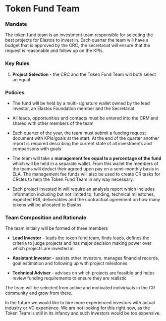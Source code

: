 
# Token Fund Team

### Mandate

The token fund team is an investment team responsible for selecting the best projects for Elastos to invest in.
Each quarter the team will have a budget that is approved by the CRC, the secretariat will ensure that the request is reasonable and follow up on the KPIs.


### Key Rules

1. **Project Selection** - the CRC and the Token Fund Team will both select an equal

### Policies

- The fund will be held by a multi-signature wallet owned by the lead investor, an Elastos Foundation member and the Secretariat

- All leads, opportunities and contacts must be entered into the CRM and shared with other members of the team

- Each quarter of the year, the team must submit a funding request document with KPIs/goals at the start.
At the end of the quarter another report is required describing the current state of all investments and comparisons with goals

- The team will take a **management fee equal to a percentage of the fund** which will be held in a separate wallet. From this wallet the members of the teams
will deduct their agreed upon pay on a semi-monthly basis in ELA. The management fee funds will also be used to create CR tasks for CRcles to help the Token Fund Team in any way necessary.

- Each project invested in will require an analysis report which includes information including but not limited to: funding, technical milestones, expected ROI, deliverables
and the contractual agreement on how many tokens will be allocated to Elastos

### Team Composition and Rationale

The team initially will be formed of three members

- **Lead Investor** - leads the token fund team, finds leads, defines the criteria to judge projects and has major decision making power over which projects are invested in

- **Assistant Investor** - assists other investors, manages financial records, goal estimation and following up with project milestones

- **Technical Adviser** - advises on which projects are feasible and helps review funding requirements to ensure they are realistic

The team will be selected from active and motivated individuals in the CR community and grow from there.

In the future we would like to hire more experienced investors with actual industry or VC experience. We are not looking for this right now, as the Token Team is still in its infancy and such investors would be too expensive.


